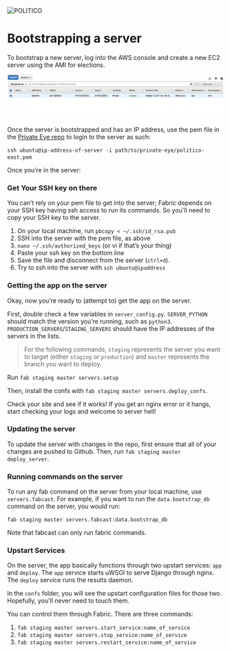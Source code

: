 ![POLITICO](https://rawgithub.com/The-Politico/src/master/images/logo/badge.png)

# Bootstrapping a server

To bootstrap a new server, log into the AWS console and create a new EC2 server using the AMI for elections.

![AMI dashboard](images/ami.png)

Once the server is bootstrapped and has an IP address, use the pem file in the [Private Eye repo](https://github.com/The-Politico/private-eye) to login to the server as such:

```
ssh ubuntu@ip-address-of-server -i path/to/private-eye/politico-east.pem
```

Once you’re in the server:

### Get Your SSH key on there

You can't rely on your pem file to get into the server; Fabric depends on your SSH key having ssh access to run its commands. So you'll need to copy your SSH key to the server.

1. On your local machine, run `pbcopy < ~/.ssh/id_rsa.pub`
2. SSH into the server with the pem file, as above
3. `nano ~/.ssh/authorized_keys` (or vi if that’s your thing)
4. Paste your ssh key on the bottom line
5. Save the file and disconnect from the server (`ctrl+d`).
6. Try to ssh into the server with `ssh ubuntu@ipaddress`

### Getting the app on the server

Okay, now you’re ready to (attempt to) get the app on the server.

First, double check a few variables in `server_config.py`. `SERVER_PYTHON` should match the version you’re running, such as `python3`. `PRODUCTION_SERVERS`/`STAGING_SERVERS` should have the IP addresses of the servers in the lists.

> For the following commands, `staging` represents the server you want to target (either `staging` or `production`) and `master` represents the branch you want to deploy.

Run `fab staging master servers.setup`

Then, install the confs with `fab staging master servers.deploy_confs`.

Check your site and see if it works! If you get an nginx error or it hangs, start checking your logs and welcome to server hell!

### Updating the server

To update the server with changes in the repo, first ensure that all of your changes are pushed to Github. Then, run `fab staging master deploy_server`.

### Running commands on the server

To run any fab command on the server from your local machine, use `servers.fabcast`. For example, if you want to run the `data.bootstrap_db` command on the server, you would run:

```
fab staging master servers.fabcast:data.bootstrap_db
```

Note that fabcast can only run fabric commands.

### Upstart Services

On the server, the app basically functions through two upstart services: `app` and `deploy`. The `app` service starts uWSGI to serve Django through nginx. The `deploy` service runs the results daemon.

In the `confs` folder, you will see the upstart configuration files for those two. Hopefully, you'll never need to touch them.

You can control them through Fabric. There are three commands:

1. `fab staging master servers.start_service:name_of_service`
2. `fab staging master servers.stop_service:name_of_service`
3. `fab staging master servers.restart_service:name_of_service`
